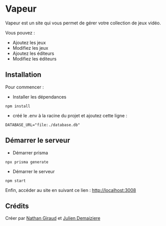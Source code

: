 # Vapeur
Vapeur est un site qui vous permet de gérer votre collection de jeux vidéo.

Vous pouvez : 
  - Ajoutez les jeux
  - Modifiez les jeux
  - Ajoutez les éditeurs
  - Modifiez les éditeurs


## Installation

Pour commencer :

 - Installer les dépendances

````
npm install
````

- créé le .env à la racine du projet et ajoutez cette ligne :

````
DATABASE_URL="file:./database.db"
````

## Démarrer le serveur

- Démarrer prisma
````
npx prisma generate
````
- Démarrer le serveur
````
npm start
````

Enfin, accéder au site en suivant ce lien : [http://localhost:3008](http://localhost:3008)
## Crédits

Créer par [Nathan Giraud](https://github.com/Nagiraud/) et [Julien Demaiziere](https://github.com/Julienlink/)



